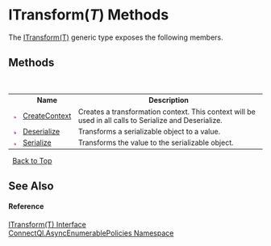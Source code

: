# ITransform(*T*) Methods
 

The <a href="T_ConnectQl_AsyncEnumerablePolicies_ITransform_1">ITransform(T)</a> generic type exposes the following members.


## Methods
&nbsp;<table><tr><th></th><th>Name</th><th>Description</th></tr><tr><td>![Public method](media/pubmethod.gif "Public method")</td><td><a href="M_ConnectQl_AsyncEnumerablePolicies_ITransform_1_CreateContext">CreateContext</a></td><td>
Creates a transformation context. This context will be used in all calls to Serialize and Deserialize.</td></tr><tr><td>![Public method](media/pubmethod.gif "Public method")</td><td><a href="M_ConnectQl_AsyncEnumerablePolicies_ITransform_1_Deserialize">Deserialize</a></td><td>
Transforms a serializable object to a value.</td></tr><tr><td>![Public method](media/pubmethod.gif "Public method")</td><td><a href="M_ConnectQl_AsyncEnumerablePolicies_ITransform_1_Serialize">Serialize</a></td><td>
Transforms the value to the serializable object.</td></tr></table>&nbsp;
<a href="#itransform(*t*)-methods">Back to Top</a>

## See Also


#### Reference
<a href="T_ConnectQl_AsyncEnumerablePolicies_ITransform_1">ITransform(T) Interface</a><br /><a href="N_ConnectQl_AsyncEnumerablePolicies">ConnectQl.AsyncEnumerablePolicies Namespace</a><br />